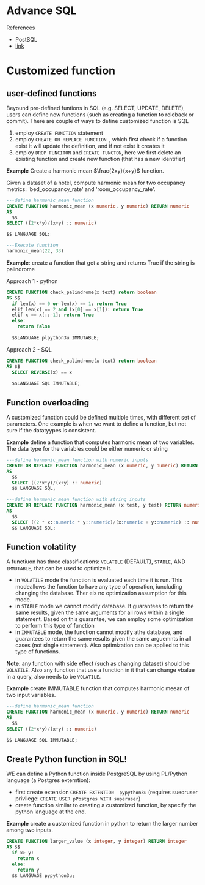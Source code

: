 <h1> Advance SQL</h1>

References
- PostSQL
- [link](https://www.linkedin.com/learning/advanced-sql-for-data-scientists-13972889/)

# Customized function

## user-defined functions
Beyound pre-defined funtions in SQL (e.g. SELECT, UPDATE, DELETE), users can define new functions (such as creating a function to roleback or commit). There are couple of ways to define customized function is SQL
1. employ `CREATE FUNCTION` statement
2. employ `CREATE OR REPLACE FUNCTION `, which first check if a function exist it will update the definition, and if not exist it creates it
3. employ `DROP FUNCITON` and `CREATE FUNCTON`, here we first delete an existing function and create new function (that has a  new identifier)

__Example__ Create a harmonic mean $\frac{2xy}{x+y}$ function.

Given a dataset of a hotel, compute harmonic mean for two occupancy metrics: 'bed_occupancy_rate' and  'room_occupancy_rate'.
```SQL
---define harmonic_mean function
CREATE FUNCTION harmonic_mean (x numeric, y numeric) RETURN numeric
AS
  $$
SELECT ((2*x*y)/(x+y) :: numeric)

$$ LANGUAGE SQL;

---Execute function 
harmonic_mean(22, 33)
```

__Example__: create a function that get a string and returns True if the string is palindrome

Approach 1 - python
```sql
CREATE FUNCTION check_palindrome(x text) return boolean
AS $$
  if len(x) == 0 or len(x) == 1: return True
  elif len(x) == 2 and (x[0] == x[1]): return True
  elif x == x[::-1]: return True
  else:
    return False
      
  $$LANGUAGE plpython3u IMMUTABLE;
```
Approach 2 - SQL
```sql
CREATE FUNCTION check_palindrome(x text) return boolean
AS $$
  SELECT REVERSE(x) == x
      
  $$LANGUAGE SQL IMMUTABLE;
```

## Function overloading
A customized function could be defined multiple times, with different set of parameters. One example is when we want to define a function, but not sure if the datatyypes is consistent. 

__Example__ define a function that computes harmonic mean of two variables. The data type for the variables could be either numeric or string
```sql
---define harmonic_mean function with numeric inputs
CREATE OR REPLACE FUNCTION harmonic_mean (x numeric, y numeric) RETURN numeric
AS
  $$
  SELECT ((2*x*y)/(x+y) :: numeric)
  $$ LANGUAGE SQL;

---define harmonic_mean function with string inputs
CREATE OR REPLACE FUNCTION harmonic_mean (x test, y test) RETURN numeric
AS
  $$
  SELECT ((2 * x::numeric * y::numeric)/(x:numeric + y::numeric) :: numeric)
  $$ LANGUAGE SQL;
```

## Function volatility
A functiuon has three classifications: `VOLATILE` (DEFAULT), `STABLE`, AND `IMMUTABLE`, that can be used to optimize it. 
- in `VOLATILE` mode the function is evaluated each time it is run. This modeallows the function to have any type of operation, iuncluding changing the database. Ther eis no optimization assumption for this mode.
- in `STABLE` mode we cannot modify database. It guarantees to return the same results, given the same arguments for all rows within a single statement. Based on this guarantee, we can employ some optimization to perform this type of function
- in `IMMUTABLE` mode, the function cannot modify athe database, and guarantees to return the same results given the same arguemnts in all cases (not single statement). Also optimization can be applied to this type of functions.

__Note__: any function with side effect (such as changing dataset) should be `VOLATILE`. Also any function that use a function in it that can change vbalue in a query, also needs to be `VOLATILE`.

__Example__ create IMMUTABLE function that computes harmonic meean of two input variables.
```SQL
---define harmonic_mean function
CREATE FUNCTION harmonic_mean (x numeric, y numeric) RETURN numeric
AS
  $$
SELECT ((2*x*y)/(x+y) :: numeric)

$$ LANGUAGE SQL IMMUTABLE;
```

## Create Python function in SQL!
WE can define a Python function inside PostgreSQL by using PL/Python language (a Postgres externtion): 
- first create extension `CREATE EXTENTION  pypython3u` (requires sueoruser privilege: `CREATE USER pPostgres WITH superuser`)
- create function similar to creating a customized function, by specify the python language at the end.

__Example__ create a customized function in python to return the larger number among two inputs.
```sql
CREATE FUNCTION larger_value (x integer, y integer) RETURN integer
AS $$
  if x> y:
    return x
  else:
    return y
  $$ LANGUAGE pypython3u;
```











